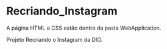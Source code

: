 # Recriando_Instagram
A página HTML e CSS estão dentro da pasta WebApplication.

Projeto Recriando o Instagram da DIO.

